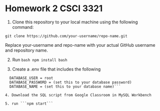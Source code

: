 # Homework 2 CSCI 3321
  
1. Clone this repository to your local machine using the following command:

 ```
 git clone https://github.com/your-username/repo-name.git
```

Replace your-username and repo-name with your actual GitHub username and repository name.

2. Run ```bash npm install bash```

3. Create a .env file that includes the following
```DATABASE_HOST = 127.0.0.1
  DATABASE_USER = root
  DATABASE_PASSWORD = (set this to your database password)
  DATABASE_NAME = (set this to your database name)```

4. Download the SQL script from Google Classroom in MySQL Workbench

5. run ```npm start```





